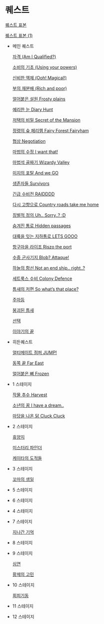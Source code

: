 # 퀘스트

[퀘스트 표본](%E1%84%8F%E1%85%B0%E1%84%89%E1%85%B3%E1%84%90%E1%85%B3%20e8c94aac16784431847a1f084a18981b/%E1%84%8F%E1%85%B0%E1%84%89%E1%85%B3%E1%84%90%E1%85%B3%20%E1%84%91%E1%85%AD%E1%84%87%E1%85%A9%E1%86%AB%20ba9fb20c02f14aa29c169311a3281ca0.md)

[퀘스트 표본 (1)](%E1%84%8F%E1%85%B0%E1%84%89%E1%85%B3%E1%84%90%E1%85%B3%20e8c94aac16784431847a1f084a18981b/%E1%84%8F%E1%85%B0%E1%84%89%E1%85%B3%E1%84%90%E1%85%B3%20%E1%84%91%E1%85%AD%E1%84%87%E1%85%A9%E1%86%AB%20(1)%20d55f2098962a41fba881081661c04f50.md)

- 메인 퀘스트
    
    [자격 (Am I Qualified?)](%E1%84%8F%E1%85%B0%E1%84%89%E1%85%B3%E1%84%90%E1%85%B3%20e8c94aac16784431847a1f084a18981b/%E1%84%8C%E1%85%A1%E1%84%80%E1%85%A7%E1%86%A8%20(Am%20I%20Qualified%20)%20b1b4ff06c87d47f19c417af6b4d83778.md)
    
    [소비의 기초 (Using your powers)](%E1%84%8F%E1%85%B0%E1%84%89%E1%85%B3%E1%84%90%E1%85%B3%20e8c94aac16784431847a1f084a18981b/%E1%84%89%E1%85%A9%E1%84%87%E1%85%B5%E1%84%8B%E1%85%B4%20%E1%84%80%E1%85%B5%E1%84%8E%E1%85%A9%20(Using%20your%20powers)%203789eeddf803435c8aec625abbd2d597.md)
    
    [신비한 액체 (Ooh! Magical!)](%E1%84%8F%E1%85%B0%E1%84%89%E1%85%B3%E1%84%90%E1%85%B3%20e8c94aac16784431847a1f084a18981b/%E1%84%89%E1%85%B5%E1%86%AB%E1%84%87%E1%85%B5%E1%84%92%E1%85%A1%E1%86%AB%20%E1%84%8B%E1%85%A2%E1%86%A8%E1%84%8E%E1%85%A6%20(Ooh!%20Magical!)%20a6a259d2b2fc41f3ae78bb77bcf382a5.md)
    
    [부의 재분배 (Rich and poor)](%E1%84%8F%E1%85%B0%E1%84%89%E1%85%B3%E1%84%90%E1%85%B3%20e8c94aac16784431847a1f084a18981b/%E1%84%87%E1%85%AE%E1%84%8B%E1%85%B4%20%E1%84%8C%E1%85%A2%E1%84%87%E1%85%AE%E1%86%AB%E1%84%87%E1%85%A2%20(Rich%20and%20poor)%203a7f37ec9a574880aa21fbe08f1b6e5b.md)
    
    [얼어붙은 설원 Frosty plains](%E1%84%8F%E1%85%B0%E1%84%89%E1%85%B3%E1%84%90%E1%85%B3%20e8c94aac16784431847a1f084a18981b/%E1%84%8B%E1%85%A5%E1%86%AF%E1%84%8B%E1%85%A5%E1%84%87%E1%85%AE%E1%87%80%E1%84%8B%E1%85%B3%E1%86%AB%20%E1%84%89%E1%85%A5%E1%86%AF%E1%84%8B%E1%85%AF%E1%86%AB%20Frosty%20plains%20f2be2b02e489492ea0c48531a632a588.md)
    
    [예리한 눈 Diary Hunt](%E1%84%8F%E1%85%B0%E1%84%89%E1%85%B3%E1%84%90%E1%85%B3%20e8c94aac16784431847a1f084a18981b/%E1%84%8B%E1%85%A8%E1%84%85%E1%85%B5%E1%84%92%E1%85%A1%E1%86%AB%20%E1%84%82%E1%85%AE%E1%86%AB%20Diary%20Hunt%20855d7cc497b14585aae753d46ad77423.md)
    
    [저택의 비밀 Secret of the Mansion](%E1%84%8F%E1%85%B0%E1%84%89%E1%85%B3%E1%84%90%E1%85%B3%20e8c94aac16784431847a1f084a18981b/%E1%84%8C%E1%85%A5%E1%84%90%E1%85%A2%E1%86%A8%E1%84%8B%E1%85%B4%20%E1%84%87%E1%85%B5%E1%84%86%E1%85%B5%E1%86%AF%20Secret%20of%20the%20Mansion%208717b1d071d8456486d3f300a0907cc7.md)
    
    [정령의 숲 페리헴 Fairy Forest Fairyham](%E1%84%8F%E1%85%B0%E1%84%89%E1%85%B3%E1%84%90%E1%85%B3%20e8c94aac16784431847a1f084a18981b/%E1%84%8C%E1%85%A5%E1%86%BC%E1%84%85%E1%85%A7%E1%86%BC%E1%84%8B%E1%85%B4%20%E1%84%89%E1%85%AE%E1%87%81%20%E1%84%91%E1%85%A6%E1%84%85%E1%85%B5%E1%84%92%E1%85%A6%E1%86%B7%20Fairy%20Forest%20Fairyham%20d3e30239685a4f6e958bbb9d1f04ff5e.md)
    
    [협상 Negotiation](%E1%84%8F%E1%85%B0%E1%84%89%E1%85%B3%E1%84%90%E1%85%B3%20e8c94aac16784431847a1f084a18981b/%E1%84%92%E1%85%A7%E1%86%B8%E1%84%89%E1%85%A1%E1%86%BC%20Negotiation%20aa0af9b4049f4080a810e67940daa7a3.md)
    
    [마법의 수정 I want that!](%E1%84%8F%E1%85%B0%E1%84%89%E1%85%B3%E1%84%90%E1%85%B3%20e8c94aac16784431847a1f084a18981b/%E1%84%86%E1%85%A1%E1%84%87%E1%85%A5%E1%86%B8%E1%84%8B%E1%85%B4%20%E1%84%89%E1%85%AE%E1%84%8C%E1%85%A5%E1%86%BC%20I%20want%20that!%20471eb58786f24e75a96c9d3d3a630c78.md)
    
    [마법석 골짜기 Wizardy Valley](%E1%84%8F%E1%85%B0%E1%84%89%E1%85%B3%E1%84%90%E1%85%B3%20e8c94aac16784431847a1f084a18981b/%E1%84%86%E1%85%A1%E1%84%87%E1%85%A5%E1%86%B8%E1%84%89%E1%85%A5%E1%86%A8%20%E1%84%80%E1%85%A9%E1%86%AF%E1%84%8D%E1%85%A1%E1%84%80%E1%85%B5%20Wizardy%20Valley%2068f1cdae5ef54e76a18a6437326a0505.md)
    
    [미지의 포탈 And we GO](%E1%84%8F%E1%85%B0%E1%84%89%E1%85%B3%E1%84%90%E1%85%B3%20e8c94aac16784431847a1f084a18981b/%E1%84%86%E1%85%B5%E1%84%8C%E1%85%B5%E1%84%8B%E1%85%B4%20%E1%84%91%E1%85%A9%E1%84%90%E1%85%A1%E1%86%AF%20And%20we%20GO%203a900a61895341ba9979c2bbc218898b.md)
    
    [생존자들 Survivors](%E1%84%8F%E1%85%B0%E1%84%89%E1%85%B3%E1%84%90%E1%85%B3%20e8c94aac16784431847a1f084a18981b/%E1%84%89%E1%85%A2%E1%86%BC%E1%84%8C%E1%85%A9%E1%86%AB%E1%84%8C%E1%85%A1%E1%84%83%E1%85%B3%E1%86%AF%20Survivors%20227becbbf4e340a99ec20c82713d3d35.md)
    
    [긴급 수비전 RAIDDDD](%E1%84%8F%E1%85%B0%E1%84%89%E1%85%B3%E1%84%90%E1%85%B3%20e8c94aac16784431847a1f084a18981b/%E1%84%80%E1%85%B5%E1%86%AB%E1%84%80%E1%85%B3%E1%86%B8%20%E1%84%89%E1%85%AE%E1%84%87%E1%85%B5%E1%84%8C%E1%85%A5%E1%86%AB%20RAIDDDD%204204f60750904afeaf72a1b5bd861ca2.md)
    
    [다시 고향으로 Country roads take me home](%E1%84%8F%E1%85%B0%E1%84%89%E1%85%B3%E1%84%90%E1%85%B3%20e8c94aac16784431847a1f084a18981b/%E1%84%83%E1%85%A1%E1%84%89%E1%85%B5%20%E1%84%80%E1%85%A9%E1%84%92%E1%85%A3%E1%86%BC%E1%84%8B%E1%85%B3%E1%84%85%E1%85%A9%20Country%20roads%20take%20me%20home%20e9817bd5b60c427b93ade395bc394424.md)
    
    [징벌적 정의 Uh.. Sorry..? :D](%E1%84%8F%E1%85%B0%E1%84%89%E1%85%B3%E1%84%90%E1%85%B3%20e8c94aac16784431847a1f084a18981b/%E1%84%8C%E1%85%B5%E1%86%BC%E1%84%87%E1%85%A5%E1%86%AF%E1%84%8C%E1%85%A5%E1%86%A8%20%E1%84%8C%E1%85%A5%E1%86%BC%E1%84%8B%E1%85%B4%20Uh%20Sorry%20D%2045976b48331f4df0b3d25750b2e7ad17.md)
    
    [숨겨진 통로 Hidden passages](%E1%84%8F%E1%85%B0%E1%84%89%E1%85%B3%E1%84%90%E1%85%B3%20e8c94aac16784431847a1f084a18981b/%E1%84%89%E1%85%AE%E1%86%B7%E1%84%80%E1%85%A7%E1%84%8C%E1%85%B5%E1%86%AB%20%E1%84%90%E1%85%A9%E1%86%BC%E1%84%85%E1%85%A9%20Hidden%20passages%20f23c1db13a774ee8b2e94a00a15d7318.md)
    
    [대륙을 잇는 지하통로 LETS GOOO](%E1%84%8F%E1%85%B0%E1%84%89%E1%85%B3%E1%84%90%E1%85%B3%20e8c94aac16784431847a1f084a18981b/%E1%84%83%E1%85%A2%E1%84%85%E1%85%B2%E1%86%A8%E1%84%8B%E1%85%B3%E1%86%AF%20%E1%84%8B%E1%85%B5%E1%86%BA%E1%84%82%E1%85%B3%E1%86%AB%20%E1%84%8C%E1%85%B5%E1%84%92%E1%85%A1%E1%84%90%E1%85%A9%E1%86%BC%E1%84%85%E1%85%A9%20LETS%20GOOO%20cb69b76992474387bcc082c64eb20367.md)
    
    [항구마을 라이조 Riszo the port](%E1%84%8F%E1%85%B0%E1%84%89%E1%85%B3%E1%84%90%E1%85%B3%20e8c94aac16784431847a1f084a18981b/%E1%84%92%E1%85%A1%E1%86%BC%E1%84%80%E1%85%AE%E1%84%86%E1%85%A1%E1%84%8B%E1%85%B3%E1%86%AF%20%E1%84%85%E1%85%A1%E1%84%8B%E1%85%B5%E1%84%8C%E1%85%A9%20Riszo%20the%20port%20eff2d0e19fd74135b0c012016bf8a36e.md)
    
    [수중 군사기지 Blob? Attaque!](%E1%84%8F%E1%85%B0%E1%84%89%E1%85%B3%E1%84%90%E1%85%B3%20e8c94aac16784431847a1f084a18981b/%E1%84%89%E1%85%AE%E1%84%8C%E1%85%AE%E1%86%BC%20%E1%84%80%E1%85%AE%E1%86%AB%E1%84%89%E1%85%A1%E1%84%80%E1%85%B5%E1%84%8C%E1%85%B5%20Blob%20Attaque!%202d02e83b705a41899634549c3307630b.md)
    
    [하늘의 함선 Not an end ship.. right..?](%E1%84%8F%E1%85%B0%E1%84%89%E1%85%B3%E1%84%90%E1%85%B3%20e8c94aac16784431847a1f084a18981b/%E1%84%92%E1%85%A1%E1%84%82%E1%85%B3%E1%86%AF%E1%84%8B%E1%85%B4%20%E1%84%92%E1%85%A1%E1%86%B7%E1%84%89%E1%85%A5%E1%86%AB%20Not%20an%20end%20ship%20right%20d802cbf046cd47ab9f60675fa84f4f99.md)
    
    [세트룩스 수비 Colony Defence](%E1%84%8F%E1%85%B0%E1%84%89%E1%85%B3%E1%84%90%E1%85%B3%20e8c94aac16784431847a1f084a18981b/%E1%84%89%E1%85%A6%E1%84%90%E1%85%B3%E1%84%85%E1%85%AE%E1%86%A8%E1%84%89%E1%85%B3%20%E1%84%89%E1%85%AE%E1%84%87%E1%85%B5%20Colony%20Defence%20ec1194767520436bb42e169e2c94b13e.md)
    
    [틈새의 저편 So what’s that place?](%E1%84%8F%E1%85%B0%E1%84%89%E1%85%B3%E1%84%90%E1%85%B3%20e8c94aac16784431847a1f084a18981b/%E1%84%90%E1%85%B3%E1%86%B7%E1%84%89%E1%85%A2%E1%84%8B%E1%85%B4%20%E1%84%8C%E1%85%A5%E1%84%91%E1%85%A7%E1%86%AB%20So%20what%E2%80%99s%20that%20place%20c2a83a412e1a48e4a6677abedee478d2.md)
    
    [주마등](%E1%84%8F%E1%85%B0%E1%84%89%E1%85%B3%E1%84%90%E1%85%B3%20e8c94aac16784431847a1f084a18981b/%E1%84%8C%E1%85%AE%E1%84%86%E1%85%A1%E1%84%83%E1%85%B3%E1%86%BC%207ba277e7bf3c498d87bb47e96e3a8285.md)
    
    [붕괴된 틈새](%E1%84%8F%E1%85%B0%E1%84%89%E1%85%B3%E1%84%90%E1%85%B3%20e8c94aac16784431847a1f084a18981b/%E1%84%87%E1%85%AE%E1%86%BC%E1%84%80%E1%85%AC%E1%84%83%E1%85%AC%E1%86%AB%20%E1%84%90%E1%85%B3%E1%86%B7%E1%84%89%E1%85%A2%20c3193ea208394d9a99477b29aa0473f4.md)
    
    [선택](%E1%84%8F%E1%85%B0%E1%84%89%E1%85%B3%E1%84%90%E1%85%B3%20e8c94aac16784431847a1f084a18981b/%E1%84%89%E1%85%A5%E1%86%AB%E1%84%90%E1%85%A2%E1%86%A8%2010776d917b4a456bb268a08b2693b36a.md)
    
    [이야기의 끝 ](%E1%84%8F%E1%85%B0%E1%84%89%E1%85%B3%E1%84%90%E1%85%B3%20e8c94aac16784431847a1f084a18981b/%E1%84%8B%E1%85%B5%E1%84%8B%E1%85%A3%E1%84%80%E1%85%B5%E1%84%8B%E1%85%B4%20%E1%84%81%E1%85%B3%E1%87%80%209f30566ed27046fbbb352d007c0098e0.md)
    
- 히든퀘스트
    
    [얼티메이트 점퍼 JUMP!](%E1%84%8F%E1%85%B0%E1%84%89%E1%85%B3%E1%84%90%E1%85%B3%20e8c94aac16784431847a1f084a18981b/%E1%84%8B%E1%85%A5%E1%86%AF%E1%84%90%E1%85%B5%E1%84%86%E1%85%A6%E1%84%8B%E1%85%B5%E1%84%90%E1%85%B3%20%E1%84%8C%E1%85%A5%E1%86%B7%E1%84%91%E1%85%A5%20JUMP!%2015316cfa4ae14e008ba6da75dd628870.md)
    
    [동쪽 끝 Far East](%E1%84%8F%E1%85%B0%E1%84%89%E1%85%B3%E1%84%90%E1%85%B3%20e8c94aac16784431847a1f084a18981b/%E1%84%83%E1%85%A9%E1%86%BC%E1%84%8D%E1%85%A9%E1%86%A8%20%E1%84%81%E1%85%B3%E1%87%80%20Far%20East%2045e646d8bb914ff898ca0e09d7d71ff1.md)
    
    [얼어붙은 뼈 Frozen ](%E1%84%8F%E1%85%B0%E1%84%89%E1%85%B3%E1%84%90%E1%85%B3%20e8c94aac16784431847a1f084a18981b/%E1%84%8B%E1%85%A5%E1%86%AF%E1%84%8B%E1%85%A5%E1%84%87%E1%85%AE%E1%87%80%E1%84%8B%E1%85%B3%E1%86%AB%20%E1%84%88%E1%85%A7%20Frozen%20d9c1977aca8c4a3394db513972e172dc.md)
    
- 1 스테이지
    
    [작물 추수 Harvest](%E1%84%8F%E1%85%B0%E1%84%89%E1%85%B3%E1%84%90%E1%85%B3%20e8c94aac16784431847a1f084a18981b/%E1%84%8C%E1%85%A1%E1%86%A8%E1%84%86%E1%85%AE%E1%86%AF%20%E1%84%8E%E1%85%AE%E1%84%89%E1%85%AE%20Harvest%204e3402bf3a95437b93319092a25fbf27.md)
    
    [소년의 꿈 I have a dream..](%E1%84%8F%E1%85%B0%E1%84%89%E1%85%B3%E1%84%90%E1%85%B3%20e8c94aac16784431847a1f084a18981b/%E1%84%89%E1%85%A9%E1%84%82%E1%85%A7%E1%86%AB%E1%84%8B%E1%85%B4%20%E1%84%81%E1%85%AE%E1%86%B7%20I%20have%20a%20dream%2086b555ba15fb4e899d9c5516f4e94556.md)
    
    [마당을 나온 닭 Cluck Cluck](%E1%84%8F%E1%85%B0%E1%84%89%E1%85%B3%E1%84%90%E1%85%B3%20e8c94aac16784431847a1f084a18981b/%E1%84%86%E1%85%A1%E1%84%83%E1%85%A1%E1%86%BC%E1%84%8B%E1%85%B3%E1%86%AF%20%E1%84%82%E1%85%A1%E1%84%8B%E1%85%A9%E1%86%AB%20%E1%84%83%E1%85%A1%E1%86%B0%20Cluck%20Cluck%2022fa3b032dcf461b9d8a0368c1203e7f.md)
    
- 2 스테이지
    
    [휴양지](%E1%84%8F%E1%85%B0%E1%84%89%E1%85%B3%E1%84%90%E1%85%B3%20e8c94aac16784431847a1f084a18981b/%E1%84%92%E1%85%B2%E1%84%8B%E1%85%A3%E1%86%BC%E1%84%8C%E1%85%B5%20e9465938d9a748ffadd695b0618cee89.md)
    
    [미스터리 파인더](%E1%84%8F%E1%85%B0%E1%84%89%E1%85%B3%E1%84%90%E1%85%B3%20e8c94aac16784431847a1f084a18981b/%E1%84%86%E1%85%B5%E1%84%89%E1%85%B3%E1%84%90%E1%85%A5%E1%84%85%E1%85%B5%20%E1%84%91%E1%85%A1%E1%84%8B%E1%85%B5%E1%86%AB%E1%84%83%E1%85%A5%209760fbe11ec340ed8b2de2baf04d77c7.md)
    
    [케이타의 도적들](%E1%84%8F%E1%85%B0%E1%84%89%E1%85%B3%E1%84%90%E1%85%B3%20e8c94aac16784431847a1f084a18981b/%E1%84%8F%E1%85%A6%E1%84%8B%E1%85%B5%E1%84%90%E1%85%A1%E1%84%8B%E1%85%B4%20%E1%84%83%E1%85%A9%E1%84%8C%E1%85%A5%E1%86%A8%E1%84%83%E1%85%B3%E1%86%AF%2030742a622a024d3ea3fc66748ab1379b.md)
    
- 3 스테이지
    
    [꼬마의 생일](%E1%84%8F%E1%85%B0%E1%84%89%E1%85%B3%E1%84%90%E1%85%B3%20e8c94aac16784431847a1f084a18981b/%E1%84%81%E1%85%A9%E1%84%86%E1%85%A1%E1%84%8B%E1%85%B4%20%E1%84%89%E1%85%A2%E1%86%BC%E1%84%8B%E1%85%B5%E1%86%AF%20f1c43ed2f204479d93d3f171d6af4f55.md)
    
- 5 스테이지
- 6 스테이지
- 4 스테이지
- 7 스테이지
    
    [지나간 기억](%E1%84%8F%E1%85%B0%E1%84%89%E1%85%B3%E1%84%90%E1%85%B3%20e8c94aac16784431847a1f084a18981b/%E1%84%8C%E1%85%B5%E1%84%82%E1%85%A1%E1%84%80%E1%85%A1%E1%86%AB%20%E1%84%80%E1%85%B5%E1%84%8B%E1%85%A5%E1%86%A8%20abbb0c7587a44349a6bffb3d52ce8091.md)
    
- 8 스테이지
- 9 스테이지
    
    [심연](%E1%84%8F%E1%85%B0%E1%84%89%E1%85%B3%E1%84%90%E1%85%B3%20e8c94aac16784431847a1f084a18981b/%E1%84%89%E1%85%B5%E1%86%B7%E1%84%8B%E1%85%A7%E1%86%AB%200e3c600852364987b699bc97c300ac47.md)
    
    [황제의 고민](%E1%84%8F%E1%85%B0%E1%84%89%E1%85%B3%E1%84%90%E1%85%B3%20e8c94aac16784431847a1f084a18981b/%E1%84%92%E1%85%AA%E1%86%BC%E1%84%8C%E1%85%A6%E1%84%8B%E1%85%B4%20%E1%84%80%E1%85%A9%E1%84%86%E1%85%B5%E1%86%AB%207d5d2613271f4409854c7d87dc048ce6.md)
    
- 10 스테이지
    
    [회피기동](%E1%84%8F%E1%85%B0%E1%84%89%E1%85%B3%E1%84%90%E1%85%B3%20e8c94aac16784431847a1f084a18981b/%E1%84%92%E1%85%AC%E1%84%91%E1%85%B5%E1%84%80%E1%85%B5%E1%84%83%E1%85%A9%E1%86%BC%20a36b01df81494240bbfe02c933291483.md)
    
- 11 스테이지
- 12 스테이지